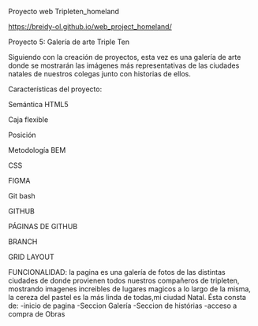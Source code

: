 Proyecto web Tripleten_homeland

https://breidy-ol.github.io/web_project_homeland/

Proyecto 5: Galería de arte Triple Ten

Siguiendo con la creación de proyectos, esta vez es una galería de arte donde se mostrarán las imágenes más representativas de las ciudades natales de nuestros colegas junto con historias de ellos.

Características del proyecto:

Semántica HTML5

Caja flexible

Posición

Metodología BEM

CSS

FIGMA

Git bash

GITHUB

PÁGINAS DE GITHUB

BRANCH

GRID LAYOUT

FUNCIONALIDAD:
la pagina es una galería de fotos de las distintas ciudades de donde provienen todos nuestros compañeros de tripleten, mostrando imagenes increibles de lugares magicos a lo largo de la misma, la cereza del pastel es la más linda de todas,mi ciudad Natal.
Ésta consta de:
-inicio de pagina
-Seccion Galería
-Seccion de histórias
-acceso a compra de Obras
